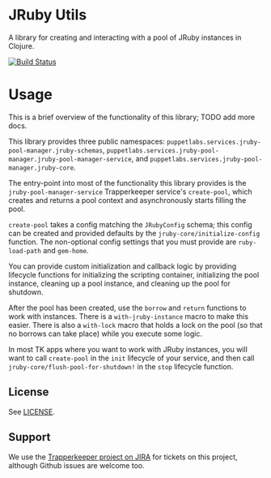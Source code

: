 # JRuby Utils

A library for creating and interacting with a pool of JRuby instances in
Clojure.

[![Build Status](https://travis-ci.org/puppetlabs/jruby-utils.svg)](https://travis-ci.org/puppetlabs/jruby-utils)

# Usage

This is a brief overview of the functionality of this library; TODO add more docs.

This library provides three public namespaces:
`puppetlabs.services.jruby-pool-manager.jruby-schemas`,
`puppetlabs.services.jruby-pool-manager.jruby-pool-manager-service`, and
`puppetlabs.services.jruby-pool-manager.jruby-core`.

The entry-point into most of the functionality this library provides is the
`jruby-pool-manager-service` Trapperkeeper service's `create-pool`, which
creates and returns a pool context and asynchronously starts filling the pool.

`create-pool` takes a config matching the `JRubyConfig` schema; this config
can be created and provided defaults by the `jruby-core/initialize-config`
function. The non-optional config settings that you must provide are
`ruby-load-path` and `gem-home`.

You can provide custom initialization and callback logic by providing
lifecycle functions for initializing the scripting container, initializing the
pool instance, cleaning up a pool instance, and cleaning up the pool for
shutdown.

After the pool has been created, use the `borrow` and `return` functions to
work with instances. There is a `with-jruby-instance` macro to make this
easier. There is also a `with-lock` macro that holds a lock on the pool (so
that no borrows can take place) while you execute some logic.

In most TK apps where you want to work with JRuby instances, you will want to
call `create-pool` in the `init` lifecycle of your service, and then call
`jruby-core/flush-pool-for-shutdown!` in the `stop` lifecycle function.

## License

See [LICENSE](LICENSE).

## Support

We use the [Trapperkeeper project on
JIRA](https://tickets.puppetlabs.com/browse/TK) for tickets on this project,
although Github issues are welcome too.
